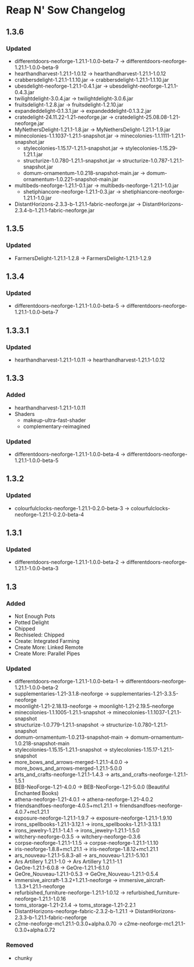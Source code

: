 # Reap N' Sow Changelog

## 1.3.6

### Updated
- differentdoors-neoforge-1.21.1-1.0.0-beta-7 -> differentdoors-neoforge-1.21.1-1.0.0-beta-9
- hearthandharvest-1.21.1-1.0.12 -> hearthandharvest-1.21.1-1.0.12
- crabbersdelight-1.21.1-1.1.10.jar -> crabbersdelight-1.21.1-1.1.10.jar
- ubesdelight-neoforge-1.21.1-0.4.1.jar -> ubesdelight-neoforge-1.21.1-0.4.3.jar
- twilightdelight-3.0.4.jar -> twilightdelight-3.0.6.jar
- fruitsdelight-1.2.8.jar -> fruitsdelight-1.2.10.jar
- expandeddelight-0.1.3.1.jar -> expandeddelight-0.1.3.2.jar
- cratedelight-24.11.22-1.21-neoforge.jar -> cratedelight-25.08.08-1.21-neoforge.jar
- MyNethersDelight-1.21.1-1.8.jar -> MyNethersDelight-1.21.1-1.9.jar
- minecolonies-1.1.1037-1.21.1-snapshot.jar -> minecolonies-1.1.1111-1.21.1-snapshot.jar
    - stylecolonies-1.15.17-1.21.1-snapshot.jar -> stylecolonies-1.15.29-1.21.1.jar
    - structurize-1.0.780-1.21.1-snapshot.jar -> structurize-1.0.787-1.21.1-snapshot.jar
    - domum-ornamentum-1.0.218-snapshot-main.jar -> domum-ornamentum-1.0.221-snapshot-main.jar
- multibeds-neoforge-1.21.1-0.1.jar -> multibeds-neoforge-1.21.1-1.0.jar
    - shetiphiancore-neoforge-1.21.1-0.3.jar -> shetiphiancore-neoforge-1.21.1-1.0.jar
- DistantHorizons-2.3.3-b-1.21.1-fabric-neoforge.jar -> DistantHorizons-2.3.4-b-1.21.1-fabric-neoforge.jar

## 1.3.5

### Updated
- FarmersDelight-1.21.1-1.2.8 -> FarmersDelight-1.21.1-1.2.9

## 1.3.4

### Updated
- differentdoors-neoforge-1.21.1-1.0.0-beta-5 -> differentdoors-neoforge-1.21.1-1.0.0-beta-7

## 1.3.3.1

### Updated
- hearthandharvest-1.21.1-1.0.11 -> hearthandharvest-1.21.1-1.0.12

## 1.3.3

### Added 
- hearthandharvest-1.21.1-1.0.11
- Shaders
    - makeup-ultra-fast-shader
    - complementary-reimagined

### Updated
- differentdoors-neoforge-1.21.1-1.0.0-beta-4 -> differentdoors-neoforge-1.21.1-1.0.0-beta-5

## 1.3.2

### Updated
- colourfulclocks-neoforge-1.21.1-0.2.0-beta-3 -> colourfulclocks-neoforge-1.21.1-0.2.0-beta-4

## 1.3.1

### Updated
- differentdoors-neoforge-1.21.1-1.0.0-beta-2 -> differentdoors-neoforge-1.21.1-1.0.0-beta-3

## 1.3

### Added
- Not Enough Pots
- Potted Delight
- Chipped
- Rechiseled: Chipped
- Create: Integrated Farming
- Create More: Linked Remote
- Create More: Parallel Pipes

### Updated
- differentdoors-neoforge-1.21.1-1.0.0-beta-1 -> differentdoors-neoforge-1.21.1-1.0.0-beta-2
- supplementaries-1.21-3.1.8-neoforge -> supplementaries-1.21-3.3.5-neoforge
- moonlight-1.21-2.18.13-neoforge -> moonlight-1.21-2.19.5-neoforge
- minecolonies-1.1.1005-1.21.1-snapshot -> minecolonies-1.1.1037-1.21.1-snapshot
- structurize-1.0.779-1.21.1-snapshot -> structurize-1.0.780-1.21.1-snapshot
- domum-ornamentum-1.0.213-snapshot-main -> domum-ornamentum-1.0.218-snapshot-main
- stylecolonies-1.15.15-1.21.1-snapshot -> stylecolonies-1.15.17-1.21.1-snapshot
- more_bows_and_arrows-merged-1.21.1-4.0.0 -> more_bows_and_arrows-merged-1.21.1-5.0.0
- arts_and_crafts-neoforge-1.21.1-1.4.3 -> arts_and_crafts-neoforge-1.21.1-1.5.1
- BEB-NeoForge-1.21-4.0.0 -> BEB-NeoForge-1.21-5.0.0 (Beautiful Enchanted Books)
- athena-neoforge-1.21-4.0.1 -> athena-neoforge-1.21-4.0.2
- friendsandfoes-neoforge-4.0.5+mc1.21.1 -> friendsandfoes-neoforge-4.0.7+mc1.21.1
- exposure-neoforge-1.21.1-1.9.7 -> exposure-neoforge-1.21.1-1.9.10
- irons_spellbooks-1.21.1-3.12.1 -> irons_spellbooks-1.21.1-3.13.1
- irons_jewelry-1.21.1-1.4.1 -> irons_jewelry-1.21.1-1.5.0
- witchery-neoforge-0.3.5 -> witchery-neoforge-0.3.6
- corpse-neoforge-1.21.1-1.1.5 -> corpse-neoforge-1.21.1-1.1.10
- iris-neoforge-1.8.8+mc1.21.1 -> iris-neoforge-1.8.12+mc1.21.1
- ars_nouveau-1.21.1-5.8.3-all -> ars_nouveau-1.21.1-5.10.1
- Ars Artillery 1.21.1-1.0 -> Ars Artillery 1.21.1-1.1
- GeOre-1.21.1-6.0.8 -> GeOre-1.21.1-6.1.0
- GeOre_Nouveau-1.21.1-0.5.3 -> GeOre_Nouveau-1.21.1-0.5.4
- immersive_aircraft-1.3.2+1.21.1-neoforge -> immersive_aircraft-1.3.3+1.21.1-neoforge
- refurbished_furniture-neoforge-1.21.1-1.0.12 -> refurbished_furniture-neoforge-1.21.1-1.0.16
- toms_storage-1.21-2.1.4 -> toms_storage-1.21-2.2.1
- DistantHorizons-neoforge-fabric-2.3.2-b-1.21.1 -> DistantHorizons-2.3.3-b-1.21.1-fabric-neoforge
- c2me-neoforge-mc1.21.1-0.3.0+alpha.0.70 -> c2me-neoforge-mc1.21.1-0.3.0+alpha.0.72

### Removed
- chunky